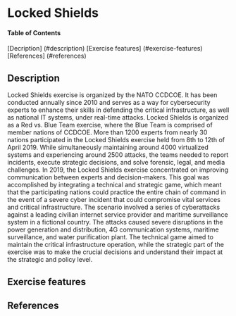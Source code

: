 # Locked Shields

#### Table of Contents 
[Decription] (#description)
[Exercise features] (#exercise-features)
[References] (#references)

## Description 
Locked Shields exercise is organized by the NATO CCDCOE. It has been conducted annually since 2010 and serves as a way for cybersecurity experts to enhance their skills in defending the critical infrastructure, as well as national IT systems, under real-time attacks. Locked Shields is organized as a Red vs. Blue Team exercise, where the Blue Team is comprised of member nations of CCDCOE. More than 1200 experts from nearly 30 nations participated in the Locked Shields exercise held from 8th to 12th of April 2019. While simultaneously maintaining around 4000 virtualized systems and experiencing around 2500 attacks, the teams needed to report incidents, execute strategic decisions, and solve forensic, legal, and media challenges. In 2019, the Locked Shields exercise concentrated on improving communication between experts and decision-makers. This goal was accomplished by integrating a technical and strategic game, which meant that the participating nations could practice the entire chain of command in the event of a severe cyber incident that could compromise vital services and critical infrastructure. The scenario involved a series of cyberattacks against a leading civilian internet service provider and maritime surveillance system in a fictional country. The attacks caused severe disruptions in the power generation and distribution, 4G communication systems, maritime surveillance, and water purification plant. The technical game aimed to maintain the critical infrastructure operation, while the strategic part of the exercise was to make the crucial decisions and understand their impact at the strategic and policy level.

## Exercise features

## References